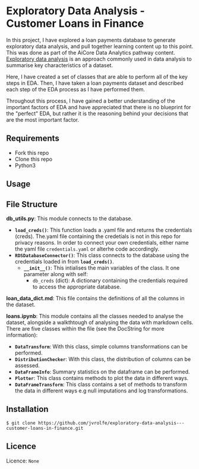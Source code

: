 # Exploratory Data Analysis - Customer Loans in Finance

In this project, I have explored a loan payments database to generate exploratory data analysis, and pull together learning content up to this point. This was done as part of the AiCore Data Analytics pathway content. [Exploratory data analysis](https://en.wikipedia.org/wiki/Exploratory_data_analysis) is an approach commonly used in data analysis to summarise key characteristics of a dataset. 

Here, I have created a set of classes that are able to perform all of the key steps in EDA. Then, I have taken a loan payments dataset and described each step of the EDA process as I have performed them. 

Throughout this process, I have gained a better understanding of the important factors of EDA and have appreciated that there is no blueprint for the "perfect" EDA, but rather it is the reasoning behind your decisions that are the most important factor. 

## Requirements

- Fork this repo
- Clone this repo
- Python3

## Usage


## File Structure 

**db_utils.py**: This module connects to the database.
- __`load_creds()`__: This function loads a .yaml file and returns the credentials (creds). The.yaml file containing the credetials is not in this repo for privacy reasons. In order to connect your own credentials, either name the yaml file `credentials.yaml` or alterhe code accordingly. 
- __`RDSDatabaseConnector()`__: This class connects to the database using the credentials loaded in from __`load_creds()`__.
    - __`__init__()`__: This intialises the main variables of the class. It one parameter along with self:
        - `db_creds` (dict): A dictionary containing the credentials required to access the appropriate database.

**loan_data_dict.md**: This file contains the definitions of all the columns in the dataset. 

**loans.ipynb**: This module contains all the classes needed to analyse the dataset, alongside a walkthtough of analysing the data with markdown cells. There are five classes within the file (see the DocString for more information): 
- __`DataTransform`__: With this class, simple columns transformations can be performed. 
- __`DistributionChecker`__: With this class, the distribution of columns can be assessed. 
- __`DataFrameInfo`__: Summary statistics on the dataframe can be performed. 
- __`Plotter`__: This class contains methods to plot the data in different ways.
- __`DataFrameTransform`__: This class contains a set of methods to transform the data in different ways e.g null imputations and log transformations.

## Installation

    $ git clone https://github.com/jvrolfe/exploratory-data-analysis---customer-loans-in-finance.git

## Licence

Licence: `None`